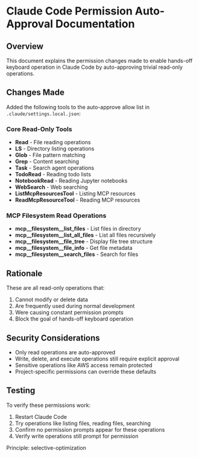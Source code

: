 # Claude Code Permission Auto-Approval Documentation

## Overview
This document explains the permission changes made to enable hands-off keyboard operation in Claude Code by auto-approving trivial read-only operations.

## Changes Made
Added the following tools to the auto-approve allow list in `.claude/settings.local.json`:

### Core Read-Only Tools
- **Read** - File reading operations
- **LS** - Directory listing operations  
- **Glob** - File pattern matching
- **Grep** - Content searching
- **Task** - Search agent operations
- **TodoRead** - Reading todo lists
- **NotebookRead** - Reading Jupyter notebooks
- **WebSearch** - Web searching
- **ListMcpResourcesTool** - Listing MCP resources
- **ReadMcpResourceTool** - Reading MCP resources

### MCP Filesystem Read Operations
- **mcp__filesystem__list_files** - List files in directory
- **mcp__filesystem__list_all_files** - List all files recursively
- **mcp__filesystem__file_tree** - Display file tree structure
- **mcp__filesystem__file_info** - Get file metadata
- **mcp__filesystem__search_files** - Search for files

## Rationale
These are all read-only operations that:
1. Cannot modify or delete data
2. Are frequently used during normal development
3. Were causing constant permission prompts
4. Block the goal of hands-off keyboard operation

## Security Considerations
- Only read operations are auto-approved
- Write, delete, and execute operations still require explicit approval
- Sensitive operations like AWS access remain protected
- Project-specific permissions can override these defaults

## Testing
To verify these permissions work:
1. Restart Claude Code
2. Try operations like listing files, reading files, searching
3. Confirm no permission prompts appear for these operations
4. Verify write operations still prompt for permission

Principle: selective-optimization